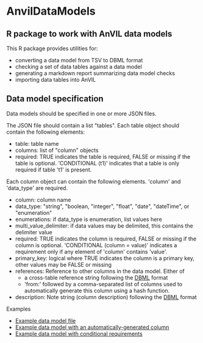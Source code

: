 # AnvilDataModels

## R package to work with AnVIL data models

This R package provides utilities for:

- converting a data model from TSV to DBML format
- checking a set of data tables against a data model
- generating a markdown report summarizing data model checks
- importing data tables into AnVIL

## Data model specification

Data models should be specified in one or more JSON files.

The JSON file should contain a list "tables". Each table object should
contain the following elements: 

- table: table name
- columns: list of "column" objects
- required: TRUE indicates the table is required, FALSE or missing if the table
   is optional. 'CONDITIONAL (t1)' indicates that a table is only required if table 't1' is 
   present.

Each column object can contain the following elements. 'column' and 'data_type' are required.

- column: column name
- data_type: "string", "boolean, "integer", "float", "date", "dateTime", or "enumeration"
- enumerations: if data_type is enumeration, list values here
- multi_value_delimiter: if data values may be delimited, this contains the delimiter value
- required: TRUE indicates the column is required, FALSE or missing if the column
   is optional. 'CONDITIONAL (column = value)' indicates a requirement only if any element of 
   'column' contains 'value'.
- primary_key: logical where TRUE indicates the column is a primary key, 
    other values may be FALSE or missing
- references: Reference to other columns in the data model. Either of
    - a cross-table reference string following the 
    [DBML](https://www.dbml.org/docs/#relationships-foreign-key-definitions)
    format
    - 'from:' followed by a comma-separated list of columns used to
    automatically generate this column using a hash function.
- description: Note string (column description) following the
    [DBML](https://www.dbml.org/docs/#column-notes) format

Examples

- [Example data model file](inst/extdata/data_model.json)
- [Example data model with an automatically-generated column](inst/extdata/data_model_auto_id.json)
- [Example data model with conditional requirements](inst/extdata/data_model_conditional.json)
